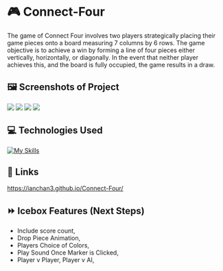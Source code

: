 # :video_game: Connect-Four
The game of Connect Four involves two players strategically placing their game pieces onto a board measuring 7 columns by 6 rows. The game objective is to achieve a win by forming a line of four pieces either vertically, horizontally, or diagonally. In the event that neither player achieves this, and the board is fully occupied, the game results in a draw.

## :framed_picture: **Screenshots of Project**
<img src = https://i.imgur.com/wYpyYIv.png> 
<img src = https://i.imgur.com/KhZEHKl.jpg>
<img src = https://i.imgur.com/7xnAizc.jpg> 
<img src = https://i.imgur.com/ar6D3Yw.jpg>

## :computer: **Technologies Used**
[![My Skills](https://skillicons.dev/icons?i=js,html,css,github,vscode,markdown)](https://skillicons.dev)

## :link: **Links**
https://ianchan3.github.io/Connect-Four/

## :fast_forward: **Icebox Features (Next Steps)**
- Include score count,
- Drop Piece Animation,
- Players Choice of Colors,
- Play Sound Once Marker is Clicked,
- Player v Player, Player v AI,
